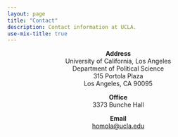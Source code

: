 ```yaml
---
layout: page
title: "Contact"
description: Contact information at UCLA.
use-mix-title: true
---
```


<p align="center"><b>Address</b><br>University of California, Los Angeles<br>Department of Political Science<br>315 Portola Plaza<br>Los Angeles, CA 90095</p>

<p align="center"><b>Office</b><br>3373 Bunche Hall</p>

<p align="center"><b>Email</b><br><a href="mailto:homola@ucla.edu">homola@ucla.edu</a></p>
